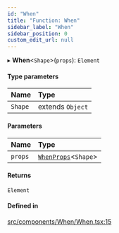 ```yaml
---
id: "When"
title: "Function: When"
sidebar_label: "When"
sidebar_position: 0
custom_edit_url: null
---
```


▸ **When**<`Shape`\>(`props`): `Element`

#### Type parameters

| Name | Type |
| :------ | :------ |
| `Shape` | extends `Object` |

#### Parameters

| Name | Type |
| :------ | :------ |
| `props` | [`WhenProps`](../interfaces/WhenProps)<`Shape`\> |

#### Returns

`Element`

#### Defined in

[src/components/When/When.tsx:15](https://github.com/ythecombinator/react-matchez/blob/2923ea6/src/components/When/When.tsx#L15)
